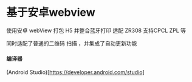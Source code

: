 # 基于安卓webview
使用安卓 webView 打包 H5 并整合蓝牙打印 适配 ZR308 支持CPCL ZPL 等

同时适配了普通的二维码 扫描 ，并集成了自动更新功能

#### 编译器
(Android Studio)[https://developer.android.com/studio]

